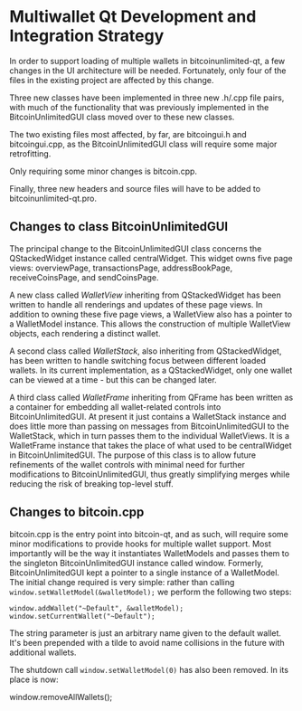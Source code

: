 Multiwallet Qt Development and Integration Strategy
===================================================

In order to support loading of multiple wallets in bitcoinunlimited-qt, a few changes in the UI architecture will be needed.
Fortunately, only four of the files in the existing project are affected by this change.

Three new classes have been implemented in three new .h/.cpp file pairs, with much of the functionality that was previously
implemented in the BitcoinUnlimitedGUI class moved over to these new classes.

The two existing files most affected, by far, are bitcoingui.h and bitcoingui.cpp, as the BitcoinUnlimitedGUI class will require
some major retrofitting.

Only requiring some minor changes is bitcoin.cpp.

Finally, three new headers and source files will have to be added to bitcoinunlimited-qt.pro.

Changes to class BitcoinUnlimitedGUI
---------------------------
The principal change to the BitcoinUnlimitedGUI class concerns the QStackedWidget instance called centralWidget.
This widget owns five page views: overviewPage, transactionsPage, addressBookPage, receiveCoinsPage, and sendCoinsPage.

A new class called *WalletView* inheriting from QStackedWidget has been written to handle all renderings and updates of
these page views. In addition to owning these five page views, a WalletView also has a pointer to a WalletModel instance.
This allows the construction of multiple WalletView objects, each rendering a distinct wallet.

A second class called *WalletStack*, also inheriting from QStackedWidget, has been written to handle switching focus between
different loaded wallets. In its current implementation, as a QStackedWidget, only one wallet can be viewed at a time -
but this can be changed later.

A third class called *WalletFrame* inheriting from QFrame has been written as a container for embedding all wallet-related
controls into BitcoinUnlimitedGUI. At present it just contains a WalletStack instance and does little more than passing on messages
from BitcoinUnlimitedGUI to the WalletStack, which in turn passes them to the individual WalletViews. It is a WalletFrame instance
that takes the place of what used to be centralWidget in BitcoinUnlimitedGUI. The purpose of this class is to allow future
refinements of the wallet controls with minimal need for further modifications to BitcoinUnlimitedGUI, thus greatly simplifying
merges while reducing the risk of breaking top-level stuff.

Changes to bitcoin.cpp
----------------------
bitcoin.cpp is the entry point into bitcoin-qt, and as such, will require some minor modifications to provide hooks for
multiple wallet support. Most importantly will be the way it instantiates WalletModels and passes them to the
singleton BitcoinUnlimitedGUI instance called window. Formerly, BitcoinUnlimitedGUI kept a pointer to a single instance of a WalletModel.
The initial change required is very simple: rather than calling `window.setWalletModel(&walletModel);` we perform the
following two steps:

	window.addWallet("~Default", &walletModel);
	window.setCurrentWallet("~Default");

The string parameter is just an arbitrary name given to the default wallet. It's been prepended with a tilde to avoid name collisions in the future with additional wallets.

The shutdown call `window.setWalletModel(0)` has also been removed. In its place is now:

window.removeAllWallets();
